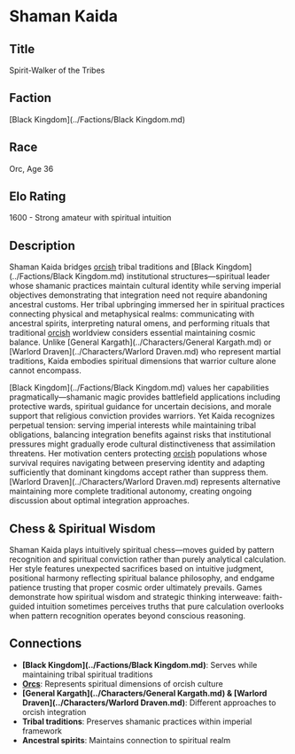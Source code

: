 <!-- Expanded by AI: 2025-10-13 -->

# Shaman Kaida

## Title
Spirit-Walker of the Tribes

## Faction
[Black Kingdom](../Factions/Black Kingdom.md)

## Race
Orc, Age 36

## Elo Rating
1600 - Strong amateur with spiritual intuition

## Description

Shaman Kaida bridges [orcish](../Races/Orcs.md) tribal traditions and [Black Kingdom](../Factions/Black Kingdom.md) institutional structures—spiritual leader whose shamanic practices maintain cultural identity while serving imperial objectives demonstrating that integration need not require abandoning ancestral customs. Her tribal upbringing immersed her in spiritual practices connecting physical and metaphysical realms: communicating with ancestral spirits, interpreting natural omens, and performing rituals that traditional [orcish](../Races/Orcs.md) worldview considers essential maintaining cosmic balance. Unlike [General Kargath](../Characters/General Kargath.md) or [Warlord Draven](../Characters/Warlord Draven.md) who represent martial traditions, Kaida embodies spiritual dimensions that warrior culture alone cannot encompass.

[Black Kingdom](../Factions/Black Kingdom.md) values her capabilities pragmatically—shamanic magic provides battlefield applications including protective wards, spiritual guidance for uncertain decisions, and morale support that religious conviction provides warriors. Yet Kaida recognizes perpetual tension: serving imperial interests while maintaining tribal obligations, balancing integration benefits against risks that institutional pressures might gradually erode cultural distinctiveness that assimilation threatens. Her motivation centers protecting [orcish](../Races/Orcs.md) populations whose survival requires navigating between preserving identity and adapting sufficiently that dominant kingdoms accept rather than suppress them. [Warlord Draven](../Characters/Warlord Draven.md) represents alternative maintaining more complete traditional autonomy, creating ongoing discussion about optimal integration approaches.

## Chess & Spiritual Wisdom

Shaman Kaida plays intuitively spiritual chess—moves guided by pattern recognition and spiritual conviction rather than purely analytical calculation. Her style features unexpected sacrifices based on intuitive judgment, positional harmony reflecting spiritual balance philosophy, and endgame patience trusting that proper cosmic order ultimately prevails. Games demonstrate how spiritual wisdom and strategic thinking interweave: faith-guided intuition sometimes perceives truths that pure calculation overlooks when pattern recognition operates beyond conscious reasoning.

## Connections

- **[Black Kingdom](../Factions/Black Kingdom.md)**: Serves while maintaining tribal spiritual traditions
- **[Orcs](../Races/Orcs.md)**: Represents spiritual dimensions of orcish culture
- **[General Kargath](../Characters/General Kargath.md) & [Warlord Draven](../Characters/Warlord Draven.md)**: Different approaches to orcish integration
- **Tribal traditions**: Preserves shamanic practices within imperial framework
- **Ancestral spirits**: Maintains connection to spiritual realm
